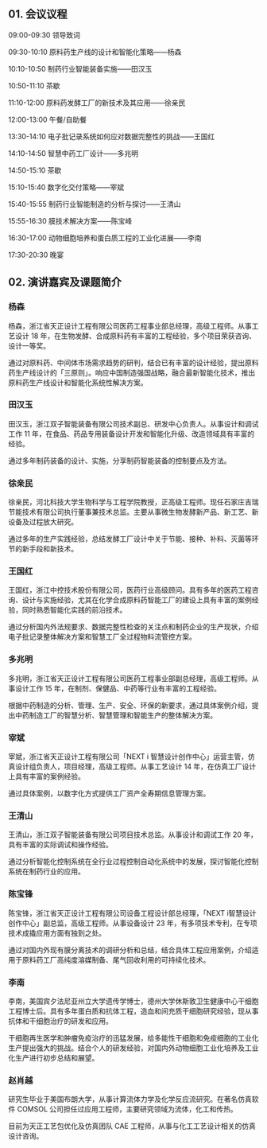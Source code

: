 ## 01. 会议议程

09:00-09:30 领导致词 

09:30-10:10 原料药生产线的设计和智能化策略——杨森

10:10-10:50 制药行业智能装备实施——田汉玉

10:50-11:10 茶歇

11:10-12:00 原料药发酵工厂的新技术及其应用——徐亲民

12:00-13:00 午餐/自助餐

13:30-14:10 电子批记录系统如何应对数据完整性的挑战——王国红

14:10-14:50 智慧中药工厂设计——多兆明

14:50-15:10 茶歇 

15:10-15:40 数字化交付策略——宰斌 

15:40-15:55 制药行业智能制造的分析与探讨——王清山

15:55-16:30 膜技术解决方案——陈宝峰

16:30-17:00 动物细胞培养和蛋白质工程的工业化进展——李南

17:30-20:30 晚宴

## 02. 演讲嘉宾及课题简介

### 杨森

杨森，浙江省天正设计工程有限公司医药工程事业部总经理，高级工程师。从事工艺设计 18 年，在生物发酵、合成原料药有丰富的工程经验，多个项目荣获咨询、设计一等奖。

通过对原料药、中间体市场需求趋势的研判，结合已有丰富的设计经验，提出原料药生产线设计的「三原则」。响应中国制造强国战略，融合最新智能化技术，推出原料药生产线设计和智能化系统性解决方案。

### 田汉玉

田汉玉，浙江双子智能装备有限公司技术副总、研发中心负责人。从事设计和调试工作 11 年，在食品、药品专用装备设计开发和智能化升级、改造领域具有丰富的经验。

通过多年制药装备的设计、实施，分享制药智能装备的控制要点及方法。

### 徐亲民

徐亲民，河北科技大学生物科学与工程学院教授，正高级工程师。现任石家庄吉瑞节能技术有限公司执行董事兼技术总监。主要从事微生物发酵新产品、新工艺、新设备及过程放大研究。

通过多年的生产实践经验，总结发酵工厂设计中关于节能、接种、补料、灭菌等环节的新手段和新技术。

### 王国红

王国红，浙江中控技术股份有限公司，医药行业高级顾问。具有多年的医药工程咨询、设计与实施经验，尤其在化学合成原料药智能工厂的建设上具有丰富的案例经验，同时熟悉智能化实践的前沿技术。

通过分析国内外法规要求、数据完整性检查的关注点和制药企业的生产现状，介绍电子批记录整体解决方案和智慧工厂全过程物料流管控方案。

### 多兆明

多兆明，浙江省天正设计工程有限公司医药工程事业部副总经理，高级工程师。从事设计工作 15 年，在制剂、保健品、中药等行业有丰富的工程经验。

根据中药制造的分析、管理、生产、安全、环保的新要求，通过具体案例介绍，提出中药制造工厂的智慧分析、智慧管理和智能生产的整体解决方案。

### 宰斌

宰斌，浙江省天正设计工程有限公司「NEXT i 智慧设计创作中心」运营主管，仿真设计组负责人，项目经理，高级工程师。从事工艺设计 14 年，在仿真工厂设计上具有丰富的案例经验。

通过具体案例，以数字化方式提供工厂资产全寿期信息管理方案。

### 王清山

王清山，浙江双子智能装备有限公司项目技术总监。从事设计和调试工作 20 年，具有丰富的实际调试和操作经验。

通过分析智能化控制系统在全行业过程控制自动化系统中的发展，探讨智能化控制系统在制药行业的应用。

### 陈宝锋

陈宝锋，浙江省天正设计工程有限公司设备工程设计部总经理，「NEXT i智慧设计创作中心」副总监，高级工程师。从事设备设计 23 年，有多项技术专利，在专项技术成撬应用方面有独到之处。

通过对国内外现有膜分离技术的调研分析和总结，结合具体工程应用案例，介绍适用于原料药工厂高纯度溶媒制备、尾气回收利用的可持续化技术。

### 李南

李南，美国宾夕法尼亚州立大学遗传学博士，德州大学休斯敦卫生健康中心干细胞工程博士后。具有多年蛋白质和抗体工程，造血和间充质干细胞研究经验，现从事抗体和干细胞治疗的研发和应用。

干细胞再生医学和肿瘤免疫治疗的迅猛发展，给多能性干细胞和免疫细胞的工业化生产提出强大的挑战。结合个人的研发经验，对国内外动物细胞工业化培养及工业化生产进行初步总结和展望。

### 赵肖越

研究生毕业于美国布朗大学，从事计算流体力学及化学反应流研究。在著名仿真软件 COMSOL 公司担任过应用工程师，主要研究领域为流体，化工和传热。

目前为天正工艺包优化及仿真团队 CAE 工程师，从事与化工工艺设计相关的仿真设计咨询。

